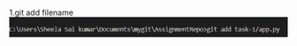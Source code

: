 1.git add filename
![gitaddcmd](https://github.com/Sai-Kumar88789/GitAndGithub/blob/main/screenshots/gitadd.png?raw=true)

